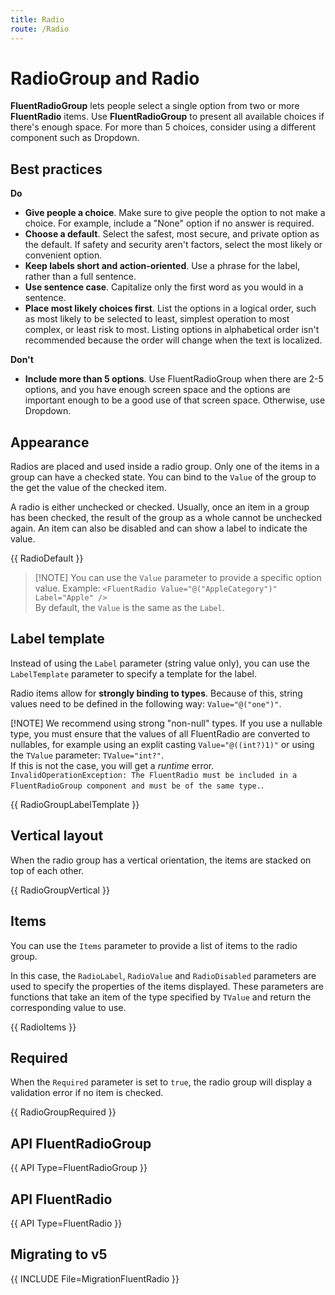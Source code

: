 ```yaml
---
title: Radio
route: /Radio
---
```


# RadioGroup and Radio

**FluentRadioGroup** lets people select a single option from two or more **FluentRadio** items.
Use **FluentRadioGroup** to present all available choices if there's enough space.
For more than 5 choices, consider using a different component such as Dropdown.

## Best practices
**Do**

  - **Give people a choice**. Make sure to give people the option to not make a choice.
    For example, include a "None" option if no answer is required.
  - **Choose a default**. Select the safest, most secure, and private option as the default.
    If safety and security aren't factors, select the most likely or convenient option.
  - **Keep labels short and action-oriented**. Use a phrase for the label, rather than a full sentence.
  - **Use sentence case**. Capitalize only the first word as you would in a sentence.
  - **Place most likely choices first**. List the options in a logical order, such as most likely to be selected to least,
    simplest operation to most complex, or least risk to most. Listing options in alphabetical
    order isn't recommended because the order will change when the text is localized.

**Don't**

  - **Include more than 5 options**. Use FluentRadioGroup when there are 2-5 options,
    and you have enough screen space and the options are important enough to be a good use of that screen space.
    Otherwise, use Dropdown.

## Appearance

Radios are placed and used inside a radio group.
Only one of the items in a group can have a checked state.
You can bind to the `Value` of the group to the get the value of the checked item.

A radio is either unchecked or checked. Usually, once an item in a group has been checked,
the result of the group as a whole cannot be unchecked again.
An item can also be disabled and can show a label to indicate the value. 

{{ RadioDefault }}

> [!NOTE] You can use the `Value` parameter to provide a specific option value.
> Example: `<FluentRadio Value="@("AppleCategory")" Label="Apple" />`  
> By default, the `Value` is the same as the `Label`.

## Label template

Instead of using the `Label` parameter (string value only), you can use the `LabelTemplate` parameter to specify a template for the label.

Radio items allow for **strongly binding to types**.
Because of this, string values need to be defined in the following way: `Value="@("one")"`.

[!NOTE] We recommend using strong "non-null" types.
If you use a nullable type, you must ensure that the values of all FluentRadio are converted to nullables,
for example using an explit casting `Value="@((int?)1)"` or using the `TValue` parameter: `TValue="int?"`.  
If this is not the case, you will get a *runtime* error.
`InvalidOperationException: The FluentRadio must be included in a FluentRadioGroup component and must be of the same type.`.

{{ RadioGroupLabelTemplate }}

## Vertical layout

When the radio group has a vertical orientation, the items are stacked on top of each other.

{{ RadioGroupVertical }}

## Items

You can use the `Items` parameter to provide a list of items to the radio group.

In this case, the `RadioLabel`, `RadioValue` and `RadioDisabled` parameters are used to specify the properties of the items displayed.
These parameters are functions that take an item of the type specified by `TValue` and return the corresponding value to use.

{{ RadioItems }}

## Required

When the `Required` parameter is set to `true`, the radio group will display a validation error if no item is checked.

{{ RadioGroupRequired }}



## API FluentRadioGroup

{{ API Type=FluentRadioGroup }}

## API FluentRadio

{{ API Type=FluentRadio }}

## Migrating to v5

{{ INCLUDE File=MigrationFluentRadio }}
